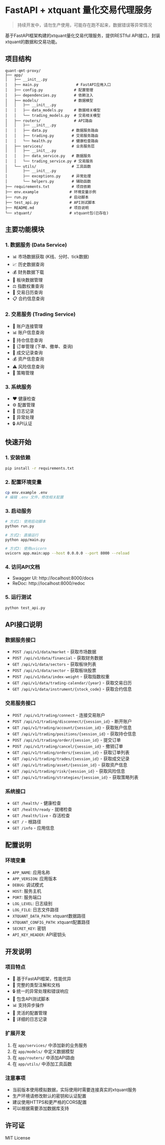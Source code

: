 # FastAPI + xtquant 量化交易代理服务

> 持续开发中，请勿生产使用，可能存在跑不起来，数据错误等异常情况

基于FastAPI框架构建的xtquant量化交易代理服务，提供RESTful API接口，封装xtquant的数据和交易功能。

## 项目结构
```
quant-qmt-proxy/
├── app/
│   ├── __init__.py
│   ├── main.py                 # FastAPI应用入口
│   ├── config.py              # 配置管理
│   ├── dependencies.py        # 依赖注入
│   ├── models/                # 数据模型
│   │   ├── __init__.py
│   │   ├── data_models.py     # 数据相关模型
│   │   └── trading_models.py  # 交易相关模型
│   ├── routers/               # API路由
│   │   ├── __init__.py
│   │   ├── data.py           # 数据服务路由
│   │   ├── trading.py        # 交易服务路由
│   │   └── health.py         # 健康检查路由
│   ├── services/             # 业务服务层
│   │   ├── __init__.py
│   │   ├── data_service.py   # 数据服务
│   │   └── trading_service.py # 交易服务
│   └── utils/                # 工具函数
│       ├── __init__.py
│       ├── exceptions.py     # 异常处理
│       └── helpers.py        # 辅助函数
├── requirements.txt          # 项目依赖
├── env.example              # 环境变量示例
├── run.py                   # 启动脚本
├── test_api.py              # API测试脚本
├── README.md                # 项目说明
└── xtquant/                 # xtquant包(已存在)
```

## 主要功能模块

### 1. 数据服务 (Data Service)
- 📊 市场数据获取 (K线、分时、tick数据)
- 📈 历史数据查询
- 💰 财务数据下载
- 🏢 板块数据管理
- ⚖️ 指数权重查询
- 📅 交易日历查询
- 📋 合约信息查询

### 2. 交易服务 (Trading Service)  
- 🔐 账户连接管理
- 📊 账户信息查询
- 💼 持仓信息查询
- 📝 订单管理 (下单、撤单、查询)
- 💱 成交记录查询
- 💰 资产信息查询
- ⚠️ 风险信息查询
- 🤖 策略管理

### 3. 系统服务
- ❤️ 健康检查
- ⚙️ 配置管理
- 📝 日志记录
- 🚨 异常处理
- 🔒 API认证

## 快速开始

### 1. 安装依赖
```bash
pip install -r requirements.txt
```

### 2. 配置环境变量
```bash
cp env.example .env
# 编辑 .env 文件，修改相关配置
```

### 3. 启动服务
```bash
# 方式1: 使用启动脚本
python run.py

# 方式2: 直接运行
python app/main.py

# 方式3: 使用uvicorn
uvicorn app.main:app --host 0.0.0.0 --port 8000 --reload
```

### 4. 访问API文档
- Swagger UI: http://localhost:8000/docs
- ReDoc: http://localhost:8000/redoc

### 5. 运行测试
```bash
python test_api.py
```

## API接口说明

### 数据服务接口
- `POST /api/v1/data/market` - 获取市场数据
- `POST /api/v1/data/financial` - 获取财务数据
- `GET /api/v1/data/sectors` - 获取板块列表
- `POST /api/v1/data/sector` - 获取板块股票
- `POST /api/v1/data/index-weight` - 获取指数权重
- `GET /api/v1/data/trading-calendar/{year}` - 获取交易日历
- `GET /api/v1/data/instrument/{stock_code}` - 获取合约信息

### 交易服务接口
- `POST /api/v1/trading/connect` - 连接交易账户
- `POST /api/v1/trading/disconnect/{session_id}` - 断开账户
- `GET /api/v1/trading/account/{session_id}` - 获取账户信息
- `GET /api/v1/trading/positions/{session_id}` - 获取持仓信息
- `POST /api/v1/trading/order/{session_id}` - 提交订单
- `POST /api/v1/trading/cancel/{session_id}` - 撤销订单
- `GET /api/v1/trading/orders/{session_id}` - 获取订单列表
- `GET /api/v1/trading/trades/{session_id}` - 获取成交记录
- `GET /api/v1/trading/asset/{session_id}` - 获取资产信息
- `GET /api/v1/trading/risk/{session_id}` - 获取风险信息
- `GET /api/v1/trading/strategies/{session_id}` - 获取策略列表

### 系统接口
- `GET /health/` - 健康检查
- `GET /health/ready` - 就绪检查
- `GET /health/live` - 存活检查
- `GET /` - 根路径
- `GET /info` - 应用信息

## 配置说明

### 环境变量
- `APP_NAME`: 应用名称
- `APP_VERSION`: 应用版本
- `DEBUG`: 调试模式
- `HOST`: 服务主机
- `PORT`: 服务端口
- `LOG_LEVEL`: 日志级别
- `LOG_FILE`: 日志文件路径
- `XTQUANT_DATA_PATH`: xtquant数据路径
- `XTQUANT_CONFIG_PATH`: xtquant配置路径
- `SECRET_KEY`: 密钥
- `API_KEY_HEADER`: API密钥头

## 开发说明

### 项目特点
- 🚀 基于FastAPI框架，性能优异
- 📝 完整的类型注解和文档
- 🔒 统一的异常处理和错误响应
- 🧪 包含API测试脚本
- 📊 支持异步操作
- 🔧 灵活的配置管理
- 📝 详细的日志记录

### 扩展开发
1. 在 `app/services/` 中添加新的业务服务
2. 在 `app/models/` 中定义数据模型
3. 在 `app/routers/` 中添加API路由
4. 在 `app/utils/` 中添加工具函数

### 注意事项
- 当前版本使用模拟数据，实际使用时需要连接真实的xtquant服务
- 生产环境请修改默认的密钥和认证配置
- 建议使用HTTPS和更严格的CORS配置
- 可以根据需要添加数据库支持

## 许可证
MIT License
